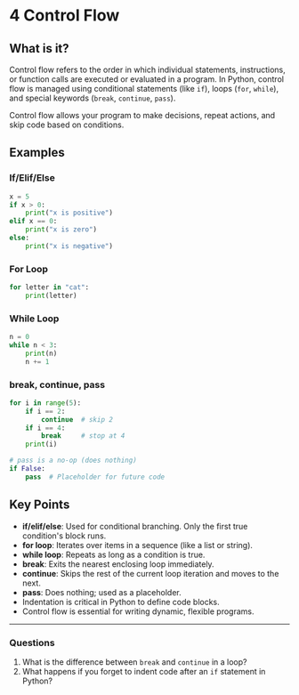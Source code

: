 # 4 Control Flow

## What is it?

Control flow refers to the order in which individual statements, instructions, or function calls are executed or evaluated in a program. In Python, control flow is managed using conditional statements (like `if`), loops (`for`, `while`), and special keywords (`break`, `continue`, `pass`).

Control flow allows your program to make decisions, repeat actions, and skip code based on conditions.

## Examples

### If/Elif/Else
```python
x = 5
if x > 0:
    print("x is positive")
elif x == 0:
    print("x is zero")
else:
    print("x is negative")
```

### For Loop
```python
for letter in "cat":
    print(letter)
```

### While Loop
```python
n = 0
while n < 3:
    print(n)
    n += 1
```

### break, continue, pass
```python
for i in range(5):
    if i == 2:
        continue  # skip 2
    if i == 4:
        break     # stop at 4
    print(i)

# pass is a no-op (does nothing)
if False:
    pass  # Placeholder for future code
```

## Key Points

- **if/elif/else**: Used for conditional branching. Only the first true condition's block runs.
- **for loop**: Iterates over items in a sequence (like a list or string).
- **while loop**: Repeats as long as a condition is true.
- **break**: Exits the nearest enclosing loop immediately.
- **continue**: Skips the rest of the current loop iteration and moves to the next.
- **pass**: Does nothing; used as a placeholder.
- Indentation is critical in Python to define code blocks.
- Control flow is essential for writing dynamic, flexible programs.

---

### Questions
1. What is the difference between `break` and `continue` in a loop?
2. What happens if you forget to indent code after an `if` statement in Python?
